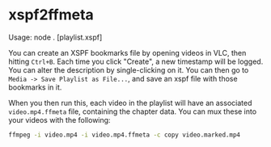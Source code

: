 # xspf2ffmeta

Usage: node . [playlist.xspf]

You can create an XSPF bookmarks file by opening videos in VLC, then hitting `Ctrl+B`.  Each time you click "Create", a new timestamp will be logged.  You can alter the description by single-clicking on it.  You can then go to `Media -> Save Playlist as File...`, and save an xspf file with those bookmarks in it.

When you then run this, each video in the playlist will have an associated `video.mp4.ffmeta` file, containing the chapter data.  You can mux these into your videos with the following:

```bash
ffmpeg -i video.mp4 -i video.mp4.ffmeta -c copy video.marked.mp4
```
